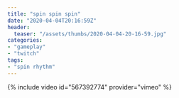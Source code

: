 ```yaml
---
title: "spin spin spin"
date: "2020-04-04T20:16:59Z"
header:
  teaser: "/assets/thumbs/2020-04-04-20-16-59.jpg"
categories:
- "gameplay"
- "twitch"
tags:
- "spin rhythm"
---
```

{% include video id="567392774" provider="vimeo" %}

